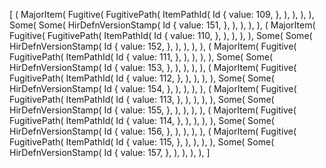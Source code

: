 [
    (
        MajorItem(
            Fugitive(
                FugitivePath(
                    ItemPathId(
                        Id {
                            value: 109,
                        },
                    ),
                ),
            ),
        ),
        Some(
            Some(
                HirDefnVersionStamp(
                    Id {
                        value: 151,
                    },
                ),
            ),
        ),
    ),
    (
        MajorItem(
            Fugitive(
                FugitivePath(
                    ItemPathId(
                        Id {
                            value: 110,
                        },
                    ),
                ),
            ),
        ),
        Some(
            Some(
                HirDefnVersionStamp(
                    Id {
                        value: 152,
                    },
                ),
            ),
        ),
    ),
    (
        MajorItem(
            Fugitive(
                FugitivePath(
                    ItemPathId(
                        Id {
                            value: 111,
                        },
                    ),
                ),
            ),
        ),
        Some(
            Some(
                HirDefnVersionStamp(
                    Id {
                        value: 153,
                    },
                ),
            ),
        ),
    ),
    (
        MajorItem(
            Fugitive(
                FugitivePath(
                    ItemPathId(
                        Id {
                            value: 112,
                        },
                    ),
                ),
            ),
        ),
        Some(
            Some(
                HirDefnVersionStamp(
                    Id {
                        value: 154,
                    },
                ),
            ),
        ),
    ),
    (
        MajorItem(
            Fugitive(
                FugitivePath(
                    ItemPathId(
                        Id {
                            value: 113,
                        },
                    ),
                ),
            ),
        ),
        Some(
            Some(
                HirDefnVersionStamp(
                    Id {
                        value: 155,
                    },
                ),
            ),
        ),
    ),
    (
        MajorItem(
            Fugitive(
                FugitivePath(
                    ItemPathId(
                        Id {
                            value: 114,
                        },
                    ),
                ),
            ),
        ),
        Some(
            Some(
                HirDefnVersionStamp(
                    Id {
                        value: 156,
                    },
                ),
            ),
        ),
    ),
    (
        MajorItem(
            Fugitive(
                FugitivePath(
                    ItemPathId(
                        Id {
                            value: 115,
                        },
                    ),
                ),
            ),
        ),
        Some(
            Some(
                HirDefnVersionStamp(
                    Id {
                        value: 157,
                    },
                ),
            ),
        ),
    ),
]